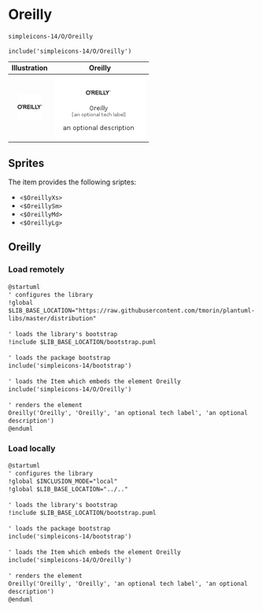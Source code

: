 # Oreilly


```text
simpleicons-14/O/Oreilly
```

```text
include('simpleicons-14/O/Oreilly')
```



| Illustration | Oreilly |
| :---: | :---: |
| ![illustration for Illustration](../../simpleicons-14/O/Oreilly.png) | ![illustration for Oreilly](../../simpleicons-14/O/Oreilly.Local.png) |



## Sprites
The item provides the following sriptes:

- `<$OreillyXs>`
- `<$OreillySm>`
- `<$OreillyMd>`
- `<$OreillyLg>`





## Oreilly

### Load remotely
```plantuml
@startuml
' configures the library
!global $LIB_BASE_LOCATION="https://raw.githubusercontent.com/tmorin/plantuml-libs/master/distribution"

' loads the library's bootstrap
!include $LIB_BASE_LOCATION/bootstrap.puml

' loads the package bootstrap
include('simpleicons-14/bootstrap')

' loads the Item which embeds the element Oreilly
include('simpleicons-14/O/Oreilly')

' renders the element
Oreilly('Oreilly', 'Oreilly', 'an optional tech label', 'an optional description')
@enduml
```

### Load locally
```plantuml
@startuml
' configures the library
!global $INCLUSION_MODE="local"
!global $LIB_BASE_LOCATION="../.."

' loads the library's bootstrap
!include $LIB_BASE_LOCATION/bootstrap.puml

' loads the package bootstrap
include('simpleicons-14/bootstrap')

' loads the Item which embeds the element Oreilly
include('simpleicons-14/O/Oreilly')

' renders the element
Oreilly('Oreilly', 'Oreilly', 'an optional tech label', 'an optional description')
@enduml
```

